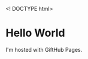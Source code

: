 <! DOCTYPE html>
<html>
<body>
<h1>Hello World</h1>
<p>I'm hosted with GiftHub Pages.</p>
</body>
</html>
